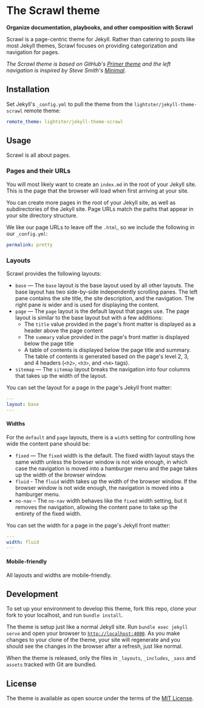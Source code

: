 # The Scrawl theme

**Organize documentation, playbooks, and other composition with Scrawl**

Scrawl is a page-centric theme for Jekyll.  Rather than catering to posts like most Jekyll themes, Scrawl focuses on providing categorization and navigation for pages.

*The Scrawl theme is based on GitHub's [Primer theme](https://github.com/pages-themes/primer) and the left navigation is inspired by Steve Smith's [Minimal](https://github.com/orderedlist/minimal).*

## Installation

Set Jekyll's `_config.yml` to pull the theme from the `lightster/jekyll-theme-scrawl` remote theme:

```yaml
remote_theme: lightster/jekyll-theme-scrawl
```

## Usage

Scrawl is all about pages.

### Pages and their URLs

You will most likely want to create an `index.md` in the root of your Jekyll site.  This is the page that the browser will load when first arriving at your site.

You can create more pages in the root of your Jekyll site, as well as subdirectories of the Jekyll site.  Page URLs match the paths that appear in your site directory structure.

We like our page URLs to leave off the `.html`, so we include the following in our `_config.yml`:
```yaml
permalink: pretty
```

### Layouts

Scrawl provides the following layouts:

 - `base` — The `base` layout is the base layout used by all other layouts.  The base layout has two side-by-side independently scrolling panes.  The left pane contains the site title, the site description, and the navigation.  The right pane is wider and is used for displaying the content.
 - `page` — The `page` layout is the default layout that pages use.  The page layout is similar to the base layout but with a few additions:
   - The `title` value provided in the page's front matter is displayed as a header above the page content
   - The `summary` value provided in the page's front matter is displayed below the page title
   - A table of contents is displayed below the page title and summary.  The table of contents is generated based on the page's level 2, 3, and 4 headers (`<h2>`, `<h3>`, and `<h4>` tags).
 - `sitemap` — The `sitemap` layout breaks the navigation into four columns that takes up the width of the layout.

You can set the layout for a page in the page's Jekyll front matter:
```yaml
---
layout: base
---
```

#### Widths

For the `default` and `page` layouts, there is a `width` setting for controlling how wide the content pane should be:
 - `fixed` — The `fixed` width is the default.  The fixed width layout stays the same width unless the browser window is not wide enough, in which case the navigation is moved into a hamburger menu and the page takes up the width of the browser window.
 - `fluid` - The `fluid` width takes up the width of the browser window.  If the browser window is not wide enough, the navigation is moved into a hamburger menu.
 - `no-nav` – The `no-nav` width behaves like the `fixed` width setting, but it removes the navigation, allowing the content pane to take up the entirety of the fixed width.

You can set the width for a page in the page's Jekyll front matter:
```yaml
---
width: fluid
---
```

#### Mobile-friendly

All layouts and widths are mobile-friendly.

## Development

To set up your environment to develop this theme, fork this repo, clone your fork to your localhost, and run `bundle install`.

The theme is setup just like a normal Jekyll site. Run `bundle exec jekyll serve` and open your browser to [`http://localhost:4000`](http://localhost:4000). As you make changes to your clone of the theme, your site will regenerate and you should see the changes in the browser after a refresh, just like normal.

When the theme is released, only the files in `_layouts`, `_includes`, `_sass` and `assets` tracked with Git are bundled.

## License

The theme is available as open source under the terms of the [MIT License](LICENSE).
